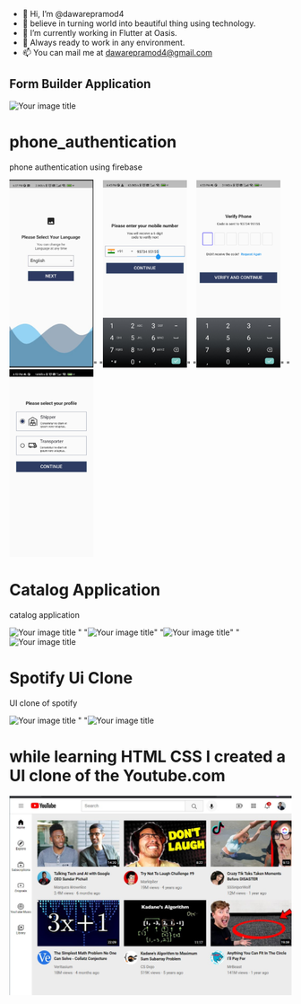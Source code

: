 - 👋 Hi, I’m @dawarepramod4
- 👀 believe in turning world into beautiful thing using technology.
- 🌱 I’m currently working in Flutter at Oasis.
- 💞️ Always ready to work in any environment.
- 📫 You can mail me at dawarepramod4@gmail.com

## Form Builder Application
<img src="https://user-images.githubusercontent.com/91264300/187196633-102e5a06-de73-4ea1-97ce-feb23f61e089.jpg" alt="Your image title" width="700"/>

# phone_authentication
phone authentication using firebase

<img src="https://github.com/dawarepramod4/phone_authentication/blob/master/Sceenshots/Screenshot%202022-04-22%20190353.jpg" alt="Your image title" width="150"/>" "<img src="https://github.com/dawarepramod4/phone_authentication/blob/master/Sceenshots/PhonNumber.jpg" alt="Your image title" width="150"/>" "<img src="https://github.com/dawarepramod4/phone_authentication/blob/master/Sceenshots/verify.jpg" alt="Your image title" width="150"/>" "<img src="https://github.com/dawarepramod4/phone_authentication/blob/master/Sceenshots/Profile.jpg" alt="Your image title" width="150"/>
# Catalog Application
catalog application

<img src="https://github.com/dawarepramod4/30daysOfFlutter/blob/day5/assets/Screens/Login.png" alt="Your image title" width="105"/> " "<img src="https://github.com/dawarepramod4/30daysOfFlutter/blob/day5/assets/Screens/Homepage.png" alt="Your image title" width="150"/>" "<img src="https://github.com/dawarepramod4/30daysOfFlutter/blob/day5/assets/Screens/detailpage.png" alt="Your image title" width="150"/>" "<img src="https://github.com/dawarepramod4/30daysOfFlutter/blob/day5/assets/Screens/cart.png" alt="Your image title" width="150"/>

# Spotify Ui Clone
UI clone of spotify

<img src="https://github.com/dawarepramod4/sptofyuiclone/blob/master/assets/Screens/Home%20Screen.png" alt="Your image title" width="150"/> " "<img src="https://github.com/dawarepramod4/sptofyuiclone/blob/master/assets/Screens/SearchScreem.png" alt="Your image title" width="150"/> 

# while learning HTML CSS I created a UI clone of the Youtube.com
<img src="https://github.com/dawarepramod4/HTML_CSS/blob/a223342aaeea36eb2f91587f66d13f722dc3bfb6/screenshots/youtube%20.jpg" alt="Your image title" width="800"/> 


<!---
dawarepramod4/dawarepramod4 is a ✨ special ✨ repository because its `README.md` (this file) appears on your GitHub profile.
You can click the Preview link to take a look at your changes.
--->
